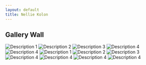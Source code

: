 ```yaml
---
layout: default
title: Nellie Kolon
---
```


## Gallery Wall

<div class="gallery-wall">
  <img src="/assets/media/life1.png" alt="Description 1">
  <img src="/assets/media/life2.png" alt="Description 2">
  <img src="/assets/media/life3.png" alt="Description 3">
  <img src="/assets/media/life4.png" alt="Description 4">
  <img src="/assets/media/camp1.png" alt="Description 4">
  <img src="/assets/media/life5.png" alt="Description 1">
  <img src="/assets/media/life6.png" alt="Description 2">
  <img src="/assets/media/life7.png" alt="Description 3">
  <img src="/assets/media/life8.png" alt="Description 4">
  <img src="/assets/media/life9.png" alt="Description 4">
  <img src="/assets/media/triathlon.png" alt="Description 4">
  <img src="/assets/media/life10.png" alt="Description 4">
</div>



